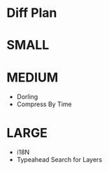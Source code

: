 # Diff Plan

# SMALL

# MEDIUM
* Dorling
* Compress By Time

# LARGE
* i18N
* Typeahead Search for Layers
